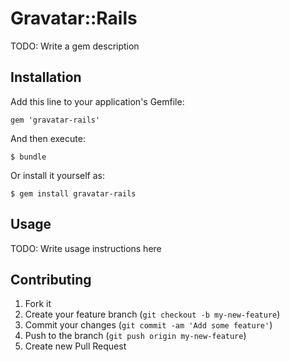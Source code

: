 # Gravatar::Rails

TODO: Write a gem description

## Installation

Add this line to your application's Gemfile:

    gem 'gravatar-rails'

And then execute:

    $ bundle

Or install it yourself as:

    $ gem install gravatar-rails

## Usage

TODO: Write usage instructions here

## Contributing

1. Fork it
2. Create your feature branch (`git checkout -b my-new-feature`)
3. Commit your changes (`git commit -am 'Add some feature'`)
4. Push to the branch (`git push origin my-new-feature`)
5. Create new Pull Request
